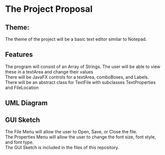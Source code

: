 # The Project Proposal
## Theme:
The theme of the project will be a basic text editor similar to Notepad.

## Features
The program will consist of an Array of Strings. The user will be able to view these in a textArea and change their values</br>
There will be JavaFX controls for a textArea, comboBoxes, and Labels.
There will be an abstract class for TextFile with subclasses TextProperties and FileLocation

## UML Diagram

## GUI Sketch
The File Menu will allow the user to Open, Save, or Close the file. </br>
The Properties Menu will allow the user to change the font size, font style, and font type. </br>
The GUI Sketch is included in the files of this repository.
